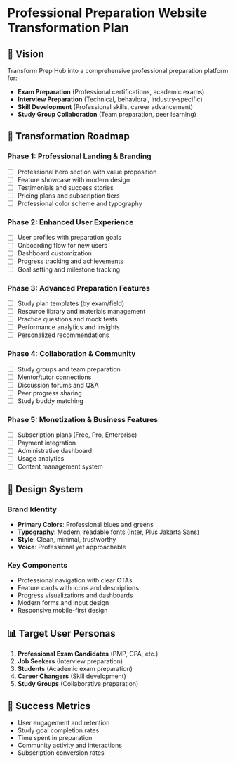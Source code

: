 # Professional Preparation Website Transformation Plan

## 🎯 Vision
Transform Prep Hub into a comprehensive professional preparation platform for:
- **Exam Preparation** (Professional certifications, academic exams)
- **Interview Preparation** (Technical, behavioral, industry-specific)
- **Skill Development** (Professional skills, career advancement)
- **Study Group Collaboration** (Team preparation, peer learning)

## 🔄 Transformation Roadmap

### Phase 1: Professional Landing & Branding
- [ ] Professional hero section with value proposition
- [ ] Feature showcase with modern design
- [ ] Testimonials and success stories
- [ ] Pricing plans and subscription tiers
- [ ] Professional color scheme and typography

### Phase 2: Enhanced User Experience
- [ ] User profiles with preparation goals
- [ ] Onboarding flow for new users
- [ ] Dashboard customization
- [ ] Progress tracking and achievements
- [ ] Goal setting and milestone tracking

### Phase 3: Advanced Preparation Features
- [ ] Study plan templates (by exam/field)
- [ ] Resource library and materials management
- [ ] Practice questions and mock tests
- [ ] Performance analytics and insights
- [ ] Personalized recommendations

### Phase 4: Collaboration & Community
- [ ] Study groups and team preparation
- [ ] Mentor/tutor connections
- [ ] Discussion forums and Q&A
- [ ] Peer progress sharing
- [ ] Study buddy matching

### Phase 5: Monetization & Business Features
- [ ] Subscription plans (Free, Pro, Enterprise)
- [ ] Payment integration
- [ ] Administrative dashboard
- [ ] Usage analytics
- [ ] Content management system

## 🎨 Design System

### Brand Identity
- **Primary Colors**: Professional blues and greens
- **Typography**: Modern, readable fonts (Inter, Plus Jakarta Sans)
- **Style**: Clean, minimal, trustworthy
- **Voice**: Professional yet approachable

### Key Components
- Professional navigation with clear CTAs
- Feature cards with icons and descriptions
- Progress visualizations and dashboards
- Modern forms and input design
- Responsive mobile-first design

## 📊 Target User Personas

1. **Professional Exam Candidates** (PMP, CPA, etc.)
2. **Job Seekers** (Interview preparation)
3. **Students** (Academic exam preparation)
4. **Career Changers** (Skill development)
5. **Study Groups** (Collaborative preparation)

## 🚀 Success Metrics
- User engagement and retention
- Study goal completion rates
- Time spent in preparation
- Community activity and interactions
- Subscription conversion rates